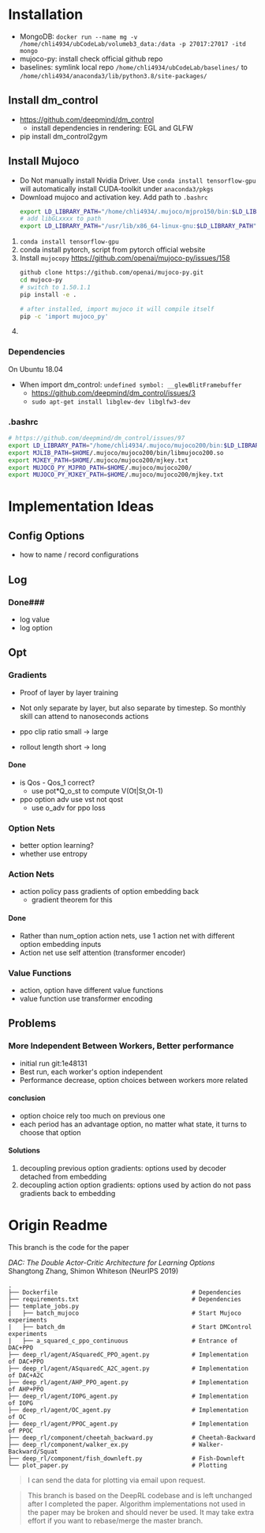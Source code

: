 # Installation #


- MongoDB: `docker run --name mg -v /home/chli4934/ubCodeLab/volumeb3_data:/data -p 27017:27017 -itd mongo`
- mujoco-py: install check official github repo
- baselines: symlink local repo `/home/chli4934/ubCodeLab/baselines/` to `/home/chli4934/anaconda3/lib/python3.8/site-packages/`

## Install dm_control ##

- https://github.com/deepmind/dm_control
  - install dependencies in rendering: EGL and GLFW
- pip install dm_control2gym

## Install Mujoco ##

- Do Not manually install Nvidia Driver. Use `conda install
  tensorflow-gpu` will automatically install CUDA-toolkit under
  `anaconda3/pkgs`
- Download mujoco and activation key. Add path to `.bashrc`
  ``` bash
  export LD_LIBRARY_PATH="/home/chli4934/.mujoco/mjpro150/bin:$LD_LIBRARY_PATH"
  # add libGLxxxx to path
  export LD_LIBRARY_PATH="/usr/lib/x86_64-linux-gnu:$LD_LIBRARY_PATH"
  ```

1. `conda install tensorflow-gpu`
2. conda install pytorch, script from pytorch official website
3. Install `mujocopy` https://github.com/openai/mujoco-py/issues/158
   ``` bash
   github clone https://github.com/openai/mujoco-py.git
   cd mujoco-py
   # switch to 1.50.1.1
   pip install -e .
   
   # after installed, import mujoco it will compile itself
   pip -c 'import mujoco_py'
   ```
4. 

### Dependencies ###

On Ubuntu 18.04

- When import dm_control: `undefined symbol: __glewBlitFramebuffer`
  - https://github.com/deepmind/dm_control/issues/3
  - `sudo apt-get install libglew-dev libglfw3-dev`

### .bashrc ###

```bash
# https://github.com/deepmind/dm_control/issues/97
export LD_LIBRARY_PATH="/home/chli4934/.mujoco/mujoco200/bin:$LD_LIBRARY_PATH"
export MJLIB_PATH=$HOME/.mujoco/mujoco200/bin/libmujoco200.so
export MJKEY_PATH=$HOME/.mujoco/mujoco200/mjkey.txt
export MUJOCO_PY_MJPRO_PATH=$HOME/.mujoco/mujoco200/
export MUJOCO_PY_MJKEY_PATH=$HOME/.mujoco/mujoco200/mjkey.txt
```

# Implementation Ideas #

## Config Options ##

- how to name / record configurations

## Log ##

### Done###
- log value
- log option

## Opt ##

### Gradients ###

- Proof of layer by layer training 
- Not only separate by layer, but also separate by timestep. So
  monthly skill can attend to nanoseconds actions

- ppo clip ratio small -> large
- rollout length short -> long

#### Done ####
- is Qos - Qos_1 correct?
  - use pot*Q_o_st to compute V(Ot|St,Ot-1)
- ppo option adv use vst not qost
  - use o_adv for ppo loss

### Option Nets ###

- better option learning?
- whether use entropy

### Action Nets ###

- action policy pass gradients of option embedding back
  - gradient theorem for this

#### Done ####
- Rather than num_option action nets, use 1 action net with
  different option embedding inputs
- Action net use self attention (transformer encoder)

### Value Functions ###

- action, option have different value functions
- value function use transformer encoding

## Problems ##

### More Independent Between Workers, Better performance ###
- initial run git:1e48131
- Best run, each worker's option independent
- Performance decrease, option choices between workers more
  related
  
#### conclusion ####
- option choice rely too much on previous one
- each period has an advantage option, no matter what state, it
  turns to choose that option

#### Solutions ####
1. decoupling previous option gradients: options used by decoder
   detached from embedding
2. decoupling action option gradients: options used by action do
   not pass gradients back to embedding

# Origin Readme #

This branch is the code for the paper

*DAC: The Double Actor-Critic Architecture for Learning Options* \
Shangtong Zhang, Shimon Whiteson (NeurIPS 2019)

    .
    ├── Dockerfile                                      # Dependencies
    ├── requirements.txt                                # Dependencies
    ├── template_jobs.py                                
    |   ├── batch_mujoco                                # Start Mujoco experiments 
    |   ├── batch_dm                                    # Start DMControl experiments 
    |   ├── a_squared_c_ppo_continuous                  # Entrance of DAC+PPO
    ├── deep_rl/agent/ASquaredC_PPO_agent.py            # Implementation of DAC+PPO 
    ├── deep_rl/agent/ASquaredC_A2C_agent.py            # Implementation of DAC+A2C 
    ├── deep_rl/agent/AHP_PPO_agent.py                  # Implementation of AHP+PPO 
    ├── deep_rl/agent/IOPG_agent.py                     # Implementation of IOPG 
    ├── deep_rl/agent/OC_agent.py                       # Implementation of OC 
    ├── deep_rl/agent/PPOC_agent.py                     # Implementation of PPOC 
    ├── deep_rl/component/cheetah_backward.py           # Cheetah-Backward 
    ├── deep_rl/component/walker_ex.py                  # Walker-Backward/Squat 
    ├── deep_rl/component/fish_downleft.py              # Fish-Downleft 
    └── plot_paper.py                                   # Plotting

> I can send the data for plotting via email upon request.

> This branch is based on the DeepRL codebase and is left unchanged after I completed the paper. Algorithm implementations not used in the paper may be broken and should never be used. It may take extra effort if you want to rebase/merge the master branch.
